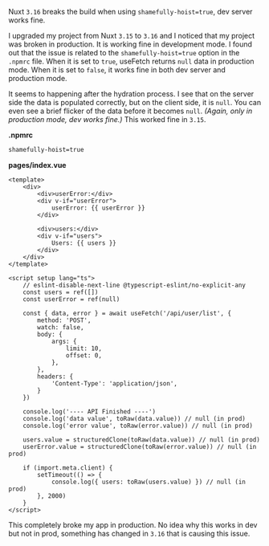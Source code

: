 Nuxt `3.16` breaks the build when using `shamefully-hoist=true`, dev server works fine.

I upgraded my project from Nuxt `3.15` to `3.16` and I noticed that my project was broken in production. It is working fine in development mode. I found out that the issue is related to the `shamefully-hoist=true` option in the `.npmrc` file. When it is set to `true`, useFetch returns `null` data in production mode. When it is set to `false`, it works fine in both dev server and production mode.

It seems to happening after the hydration process. I see that on the server side the data is populated correctly, but on the client side, it is `null`. You can even see a brief flicker of the data before it becomes `null`. _(Again, only in production mode, dev works fine.)_ This worked fine in `3.15`.

**.npmrc**
```bash
shamefully-hoist=true
```

**pages/index.vue**
```vue
<template>
    <div>
        <div>userError:</div>
        <div v-if="userError">
            userError: {{ userError }}
        </div>

        <div>users:</div>
        <div v-if="users">
            Users: {{ users }}
        </div>
    </div>
</template>

<script setup lang="ts">
    // eslint-disable-next-line @typescript-eslint/no-explicit-any
    const users = ref([])
    const userError = ref(null)

    const { data, error } = await useFetch('/api/user/list', {
        method: 'POST',
        watch: false,
        body: {
            args: {
                limit: 10,
                offset: 0,
            },
        },
        headers: {
            'Content-Type': 'application/json',
        }
    })

    console.log('---- API Finished ----')
    console.log('data value', toRaw(data.value)) // null (in prod)
    console.log('error value', toRaw(error.value)) // null (in prod)

    users.value = structuredClone(toRaw(data.value)) // null (in prod)
    userError.value = structuredClone(toRaw(error.value)) // null (in prod)

    if (import.meta.client) {
        setTimeout(() => {
            console.log({ users: toRaw(users.value) }) // null (in prod)
        }, 2000)
    }
</script>
```

This completely broke my app in production. No idea why this works in dev but not in prod, something has changed in `3.16` that is causing this issue.
